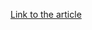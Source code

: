 [Link to the article](https://www.trendmicro.com/en_us/research/24/b/cve202421412-water-hydra-targets-traders-with-windows-defender-s.html)
